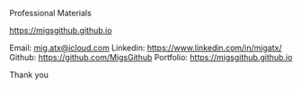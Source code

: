 Professional Materials

https://migsgithub.github.io

Email: mig.atx@icloud.com
Linkedin: https://www.linkedin.com/in/migatx/
Github: https://github.com/MigsGithub
Portfolio: https://migsgithub.github.io

Thank you
